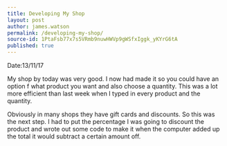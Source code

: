 ```yaml
---
title: Developing My Shop
layout: post
author: james.watson
permalink: /developing-my-shop/
source-id: 1PtaFsb77x7s5VRmb9nuwHWVp9gWSfxIggk_yKYrG6tA
published: true
---
```

Date:13/11/17

My shop by today was very good. I now had made it so you could have an option f what product you want and also choose a quantity. This was a lot more efficient than last week when I typed in every product and the quantity. 

Obviously in many shops they have gift cards and discounts. So this was the next step. I had to put the percentage I  was going to discount the product and wrote out some code to make it when the computer added up the total it would subtract a certain amount off.

